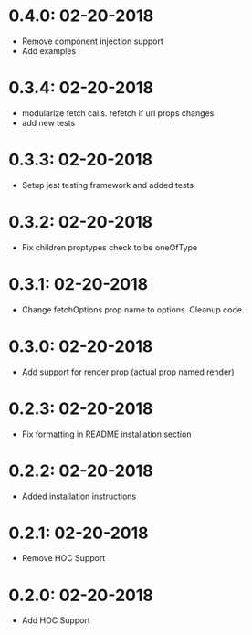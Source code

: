# 0.4.0: 02-20-2018
  * Remove component injection support
  * Add examples

# 0.3.4: 02-20-2018
  * modularize fetch calls. refetch if url props changes
  * add new tests

# 0.3.3: 02-20-2018
  * Setup jest testing framework and added tests
 
# 0.3.2: 02-20-2018
  * Fix children proptypes check to be oneOfType
 
# 0.3.1: 02-20-2018
  * Change fetchOptions prop name to options. Cleanup code.
 
# 0.3.0: 02-20-2018
  * Add support for render prop (actual prop named render)

# 0.2.3: 02-20-2018
  * Fix formatting in README installation section

# 0.2.2: 02-20-2018
  * Added installation instructions

# 0.2.1: 02-20-2018
  * Remove HOC Support

# 0.2.0: 02-20-2018
  * Add HOC Support